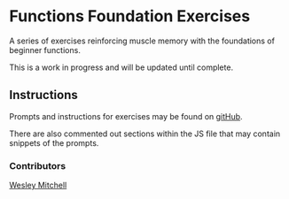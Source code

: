 # Functions Foundation Exercises
A series of exercises reinforcing muscle memory with the foundations of beginner functions.

This is a work in progress and will be updated until complete. 

## Instructions
Prompts and instructions for exercises may be found on [gitHub](https://github.com/NSS-Day-Cohort-55/client-side-mastery/blob/main/05-martins-aquarium/chapters/FUNCTION_PRACTICE.mdhttps://duckduckgo.com).

There are also commented out sections within the JS file that may contain snippets of the prompts. 

### Contributors
[Wesley Mitchell](https://github.com/wes-mitchell)
